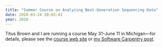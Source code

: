 ```yaml
---
title: "Summer Course on Analyzing Next-Generation Sequencing Data"
date: 2010-03-24 20:03:43
year: 2010
---
```

Titus Brown and I are running a course May 31-June 11 in Michigan—for details, please see the <a href="http://bioinformatics.msu.edu/ngs-summer-course-2010  ">course web site</a> or <a href="http://softwarecarpentry.wordpress.com/2010/03/25/summer-course-analyzing-next-generation-sequencing-data/">my Software Carpentry post</a>.
